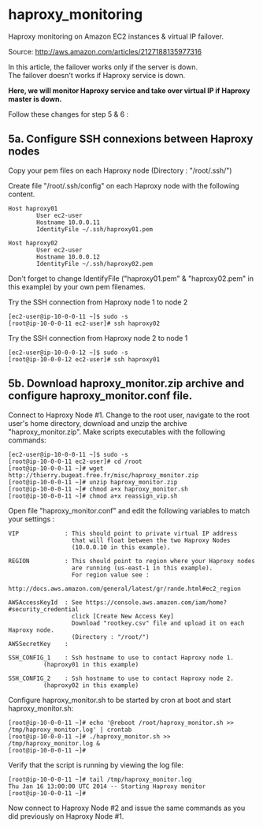 haproxy_monitoring
==================

Haproxy monitoring on Amazon EC2 instances & virtual IP failover.

Source: http://aws.amazon.com/articles/2127188135977316

In this article, the failover works only if the server is down.  
The failover doesn't works if Haproxy service is down.  

**Here, we will monitor Haproxy service 
and take over virtual IP if Haproxy master is down.**

Follow these changes for step 5 & 6 :

5a. Configure SSH connexions between Haproxy nodes
--------------------------------------------------

Copy your pem files on each Haproxy node (Directory : "/root/.ssh/")

Create file "/root/.ssh/config" on each Haproxy node with the following content.

	Host haproxy01
	        User ec2-user
	        Hostname 10.0.0.11
	        IdentityFile ~/.ssh/haproxy01.pem

	Host haproxy02
	        User ec2-user
	        Hostname 10.0.0.12
	        IdentityFile ~/.ssh/haproxy02.pem

Don't forget to change IdentifyFile ("haproxy01.pem" & "haproxy02.pem" in this example) by your own pem filenames.

Try the SSH connection from Haproxy node 1 to node 2

	[ec2-user@ip-10-0-0-11 ~]$ sudo -s
	[root@ip-10-0-0-11 ec2-user]# ssh haproxy02

Try the SSH connection from Haproxy node 2 to node 1

	[ec2-user@ip-10-0-0-12 ~]$ sudo -s
	[root@ip-10-0-0-12 ec2-user]# ssh haproxy01



5b. Download haproxy_monitor.zip archive and configure haproxy_monitor.conf file.
---------------------------------------------------------------------------------

Connect to Haproxy Node #1. Change to the root user, navigate to the root user's home
directory, download and unzip the archive "haproxy_monitor.zip". Make scripts
executables with the following commands:

	[ec2-user@ip-10-0-0-11 ~]$ sudo -s
	[root@ip-10-0-0-11 ec2-user]# cd /root
	[root@ip-10-0-0-11 ~]# wget http://thierry.bugeat.free.fr/misc/haproxy_monitor.zip
	[root@ip-10-0-0-11 ~]# unzip haproxy_monitor.zip
	[root@ip-10-0-0-11 ~]# chmod a+x haproxy_monitor.sh
	[root@ip-10-0-0-11 ~]# chmod a+x reassign_vip.sh

Open file "haproxy_monitor.conf" and edit the following variables to match your settings :

	VIP             : This should point to private virtual IP address
                      that will float between the two Haproxy Nodes 
                      (10.0.0.10 in this example).

	REGION          : This should point to region where your Haproxy nodes 
                      are running (us-east-1 in this example).
                      For region value see : 
                      http://docs.aws.amazon.com/general/latest/gr/rande.html#ec2_region

	AWSAccessKeyId	: See https://console.aws.amazon.com/iam/home?#security_credential
                      click [Create New Access Key]
                      Download "rootkey.csv" file and upload it on each Haproxy node. 
                      (Directory : "/root/")
	AWSSecretKey	: 

	SSH_CONFIG_1	: Ssh hostname to use to contact Haproxy node 1. 
			  (haproxy01 in this example)

	SSH_CONFIG_2	: Ssh hostname to use to contact Haproxy node 2. 
			  (haproxy02 in this example)

Configure haproxy_monitor.sh to be started by cron at boot and start haproxy_monitor.sh: 

	[root@ip-10-0-0-11 ~]# echo '@reboot /root/haproxy_monitor.sh >> /tmp/haproxy_monitor.log' | crontab
	[root@ip-10-0-0-11 ~]# ./haproxy_monitor.sh >> /tmp/haproxy_monitor.log &
	[root@ip-10-0-0-11 ~]# 

Verify that the script is running by viewing the log file:

	[root@ip-10-0-0-11 ~]# tail /tmp/haproxy_monitor.log 
	Thu Jan 16 13:00:00 UTC 2014 -- Starting Haproxy monitor
	[root@ip-10-0-0-11 ~]#

Now connect to Haproxy Node #2 and issue the same commands as you did previously on Haproxy Node #1.
